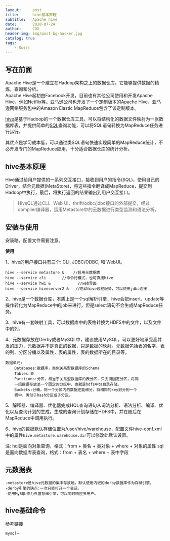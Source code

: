 ```yaml
---
layout:     post
title:      hive基本原理
subtitle:   Apache hive
date:       2018-07-24
author:     CDX
header-img: img/post-bg-hacker.jpg
catalog: true
tags:
    - Swift
---
```

## 写在前面  

Apache Hive是一个建立在Hadoop架构之上的数据仓库。它能够提供数据的精炼，查询和分析。  
Apache Hive起初由Facebook开发，目前也有其他公司使用和开发Apache Hive，例如Netflix等。亚马逊公司也开发了一个定制版本的Apache Hive，亚马逊网络服务包中的Amazon Elastic MapReduce包含了该定制版本。  

[hive](https://hive.apache.org/)是基于Hadoop的一个数据仓库工具，可以将结构化的数据文件映射为一张数据库表，并提供简单的[SQL](https://zh.wikipedia.org/wiki/SQL "SQL")查询功能，可以将SQL语句转换为MapReduce任务进行运行。  
   
其优点是学习成本低，可以通过类SQL语句快速实现简单的MapReduce统计，不必开发专门的MapReduce应用，十分适合数据仓库的统计分析。

## hive基本原理

Hive通过给用户提供的一系列交互接口，接收到用户的指令(SQL)，使用自己的Driver，结合元数据(MetaStore)，将这些指令翻译成MapReduce，提交到Hadoop中执行，最后，将执行返回的结果输出到用户交互接口。
>HiveQL通过CLI、Web UI、thrift/odbc/jdbc接口的外部提交，经过  
complier编译器，运用Metastore中的云数据进行类型监测和语法分析，

## 安装与使用

安装略，配置文件需要注意。  

**使用**  

1、hive的用户接口共有三个: CLI, JDBC/ODBC, 和 WebUI。
```
hive --service metastore &    //启用元数据表 
hive --service cli       //命令行模式，也可直接hive
hive --service hwi &            //web界面
hive --service hiveserver2 &   //启动hive远程服务，可以使用jdbc连接
```  

2、hive是一个数据仓库，本质上是一个sql解析引擎，hive会把insert、update等操作转化为MapReduce中的job来进行，但是select语句不会生成MapReduce任务。  

3、hive有一套映射工具，可以数据库中的表格转换为HDFS中的文件，以及文件中的列。  

4、元数据存放在Derby或者MySQL中，建议使用MySQL，可以更好地承受高并发的压力，元数据并不是真正的数据，只是数据的映射。元数据包括表的名字、表的列、分区分桶以及属性，表的属性，表的数据所在的目录等。  
```
数据单元:
    Databases:数据库，类似关系型数据库的Schema
    Tables:表
    Parttions:分区，相当于关系型数据库的表分区，只支持固定分区，将同  
    一组数据存放至一个固定的分区中，也就是hdfs中分目录存储。
    Buckets:分桶，同一个分区内的数据还能细分，将相同的key划分到一个  
    桶中，类似于hash分区或子分区。
```
5、解释器、编译器、优化器完成HQL查询语句从词法分析、语法分析、编译、优化以及查询计划的生成。生成的查询计划存储在HDFS中，并在随后在MapReduce中调用执行。  

6、hive的数据默认存储位置为/user/hive/warehouse，配置文件hive-conf.xml中的属性`hive.metastore.warehouse.dir`可以修改此默认设置。  

注: hql是面向对象查询，格式：from + 类名 + 类对象 + where + 对象的属性
     sql是面向数据库表查询，格式：from + 表名 + where + 表中字段

## 元数据表
    -metastore是hive元数据的集中存放地，默认使用内嵌的derby数据库作为存储引擎。
    -derby引擎的缺点:一次只能打开一个会话。
    -使用MySQL作为外置存储引擎，可以同时响应多用户。

## hive基础命令
 [参考链接](https://www.yiibai.com/hive/hive_data_types.html)
```
mysql~
```












